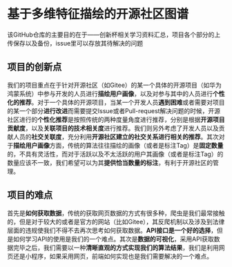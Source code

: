 # 基于多维特征描绘的开源社区图谱

该GitHub仓库的主要目的在于——创新杯相关学习资料汇总，项目各个部分的上传保存以及备份，issue里可以存放其待解决的问题

## 项目的创新点

我们的项目重点在于针对开源社区（如Gitee）的某一个具体的开源项目（如华为鸿蒙系统）中参与开发的人员进行**描绘用户画像**，以及对参与其中的人员进行**个性化的推荐**。对于一个具体的开源项目，当某一个开发人员**遇到困难**或者需要对项目的某一个部分**进行改进**而需要提交Issue或者Pull-request解决问题的时候，开源社区进行的**个性化推荐**是按照传统的两种度量角度进行推荐，分别是根据**开源项目贡献度**，以及**关联项目的技术相关度**进行推荐。我们则另外考虑了开发人员以及贡献人员的**社交关联度**，充分利用**开源社区建立的社交关系进行相关的推荐**。其次对于**描绘用户画像**方面，传统的算法往往描绘的画像（或者是标注Tag）是**固定数量**的，不具有灵活性，而对于活跃以及不太活跃的用户其画像（或者是标注Tag）的数量应该不一致，我们希望可以为其**提供恰当数量的标注**，有利于开源社区的管理。

## 项目的难点

首先是**如何获取数据**，传统的获取网页数据的方式有很多种，爬虫是我们最常接触的，但是对于较大的或者是官方的网站（比如Gitee），其反爬机制以及涉及到法律层面的违规使我们不得不去再次思考如何获取数据。**API接口是一个好的选择**，但是如何学习API的使用是我们的一个难点。其次是**数据的可视化**，采用API获取数据完毕之后，我们需要以一种**清晰直观的方式实现我们的算法结果**，我们是利用网页还是小程序，如果采用网页，前端如何实现也是我们需要解决的一个难点。
